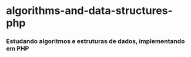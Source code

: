 # algorithms-and-data-structures-php
### Estudando algoritmos e estruturas de dados, implementando em PHP

